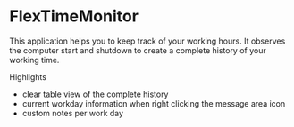 # FlexTimeMonitor

This application helps you to keep track of your working hours. It observes the computer start and shutdown to create a complete history of your working time.

Highlights
* clear table view of the complete history
* current workday information when right clicking the message area icon
* custom notes per work day
